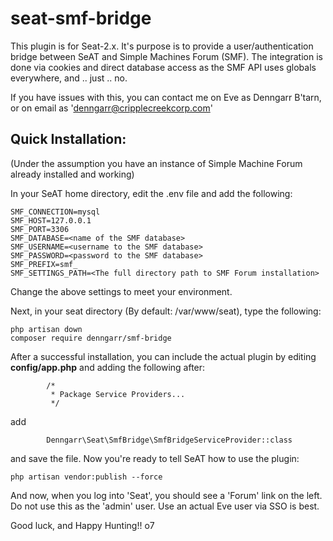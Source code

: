 # seat-smf-bridge
This plugin is for Seat-2.x.  It's purpose is to provide a user/authentication bridge between SeAT and Simple Machines Forum (SMF).  The integration is done via cookies and direct database access as the SMF API uses globals everywhere, and .. just .. no.

If you have issues with this, you can contact me on Eve as Denngarr B'tarn, or on email as 'denngarr@cripplecreekcorp.com'


## Quick Installation:
(Under the assumption you have an instance of Simple Machine Forum already installed and working)

In your SeAT home directory, edit the .env file and add the following:

```
SMF_CONNECTION=mysql
SMF_HOST=127.0.0.1
SMF_PORT=3306
SMF_DATABASE=<name of the SMF database>
SMF_USERNAME=<username to the SMF database>
SMF_PASSWORD=<password to the SMF database>
SMF_PREFIX=smf_
SMF_SETTINGS_PATH=<The full directory path to SMF Forum installation>
```

Change the above settings to meet your environment.

Next, in your seat directory (By default:  /var/www/seat), type the following:

```
php artisan down
composer require denngarr/smf-bridge
```

After a successful installation, you can include the actual plugin by editing **config/app.php** and adding the following after:

```
        /*
         * Package Service Providers...
         */
```
add
```
        Denngarr\Seat\SmfBridge\SmfBridgeServiceProvider::class
```

and save the file.  Now you're ready to tell SeAT how to use the plugin:

```
php artisan vendor:publish --force
```

And now, when you log into 'Seat', you should see a 'Forum' link on the left.  Do not use this as the 'admin' user.  Use an actual Eve user via SSO is best.

Good luck, and Happy Hunting!!  o7


